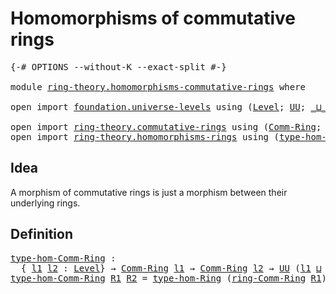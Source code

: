 # Homomorphisms of commutative rings

<pre class="Agda"><a id="47" class="Symbol">{-#</a> <a id="51" class="Keyword">OPTIONS</a> <a id="59" class="Pragma">--without-K</a> <a id="71" class="Pragma">--exact-split</a> <a id="85" class="Symbol">#-}</a>

<a id="90" class="Keyword">module</a> <a id="97" href="ring-theory.homomorphisms-commutative-rings.html" class="Module">ring-theory.homomorphisms-commutative-rings</a> <a id="141" class="Keyword">where</a>

<a id="148" class="Keyword">open</a> <a id="153" class="Keyword">import</a> <a id="160" href="foundation.universe-levels.html" class="Module">foundation.universe-levels</a> <a id="187" class="Keyword">using</a> <a id="193" class="Symbol">(</a><a id="194" href="Agda.Primitive.html#597" class="Postulate">Level</a><a id="199" class="Symbol">;</a> <a id="201" href="foundation-core.universe-levels.html#222" class="Primitive">UU</a><a id="203" class="Symbol">;</a> <a id="205" href="Agda.Primitive.html#810" class="Primitive Operator">_⊔_</a><a id="208" class="Symbol">)</a>

<a id="211" class="Keyword">open</a> <a id="216" class="Keyword">import</a> <a id="223" href="ring-theory.commutative-rings.html" class="Module">ring-theory.commutative-rings</a> <a id="253" class="Keyword">using</a> <a id="259" class="Symbol">(</a><a id="260" href="ring-theory.commutative-rings.html#1022" class="Function">Comm-Ring</a><a id="269" class="Symbol">;</a> <a id="271" href="ring-theory.commutative-rings.html#1163" class="Function">ring-Comm-Ring</a><a id="285" class="Symbol">)</a>
<a id="287" class="Keyword">open</a> <a id="292" class="Keyword">import</a> <a id="299" href="ring-theory.homomorphisms-rings.html" class="Module">ring-theory.homomorphisms-rings</a> <a id="331" class="Keyword">using</a> <a id="337" class="Symbol">(</a><a id="338" href="ring-theory.homomorphisms-rings.html#3437" class="Function">type-hom-Ring</a><a id="351" class="Symbol">)</a>
</pre>
## Idea

A morphism of commutative rings is just a morphism between their underlying rings.

## Definition

<pre class="Agda"><a id="type-hom-Comm-Ring"></a><a id="474" href="ring-theory.homomorphisms-commutative-rings.html#474" class="Function">type-hom-Comm-Ring</a> <a id="493" class="Symbol">:</a>
  <a id="497" class="Symbol">{</a> <a id="499" href="ring-theory.homomorphisms-commutative-rings.html#499" class="Bound">l1</a> <a id="502" href="ring-theory.homomorphisms-commutative-rings.html#502" class="Bound">l2</a> <a id="505" class="Symbol">:</a> <a id="507" href="Agda.Primitive.html#597" class="Postulate">Level</a><a id="512" class="Symbol">}</a> <a id="514" class="Symbol">→</a> <a id="516" href="ring-theory.commutative-rings.html#1022" class="Function">Comm-Ring</a> <a id="526" href="ring-theory.homomorphisms-commutative-rings.html#499" class="Bound">l1</a> <a id="529" class="Symbol">→</a> <a id="531" href="ring-theory.commutative-rings.html#1022" class="Function">Comm-Ring</a> <a id="541" href="ring-theory.homomorphisms-commutative-rings.html#502" class="Bound">l2</a> <a id="544" class="Symbol">→</a> <a id="546" href="foundation-core.universe-levels.html#222" class="Primitive">UU</a> <a id="549" class="Symbol">(</a><a id="550" href="ring-theory.homomorphisms-commutative-rings.html#499" class="Bound">l1</a> <a id="553" href="Agda.Primitive.html#810" class="Primitive Operator">⊔</a> <a id="555" href="ring-theory.homomorphisms-commutative-rings.html#502" class="Bound">l2</a><a id="557" class="Symbol">)</a>
<a id="559" href="ring-theory.homomorphisms-commutative-rings.html#474" class="Function">type-hom-Comm-Ring</a> <a id="578" href="ring-theory.homomorphisms-commutative-rings.html#578" class="Bound">R1</a> <a id="581" href="ring-theory.homomorphisms-commutative-rings.html#581" class="Bound">R2</a> <a id="584" class="Symbol">=</a> <a id="586" href="ring-theory.homomorphisms-rings.html#3437" class="Function">type-hom-Ring</a> <a id="600" class="Symbol">(</a><a id="601" href="ring-theory.commutative-rings.html#1163" class="Function">ring-Comm-Ring</a> <a id="616" href="ring-theory.homomorphisms-commutative-rings.html#578" class="Bound">R1</a><a id="618" class="Symbol">)</a> <a id="620" class="Symbol">(</a><a id="621" href="ring-theory.commutative-rings.html#1163" class="Function">ring-Comm-Ring</a> <a id="636" href="ring-theory.homomorphisms-commutative-rings.html#581" class="Bound">R2</a><a id="638" class="Symbol">)</a>
</pre>